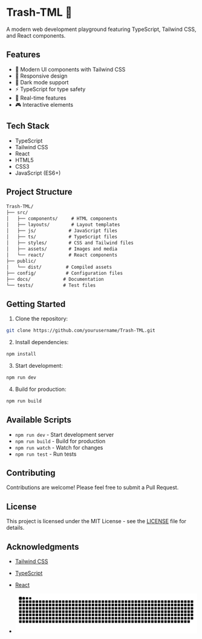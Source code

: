 # Trash-TML 🚀

A modern web development playground featuring TypeScript, Tailwind CSS, and React components.

## Features

- 🎨 Modern UI components with Tailwind CSS
- 📱 Responsive design
- 🌙 Dark mode support
- ⚡ TypeScript for type safety
- 🔄 Real-time features
- 🎮 Interactive elements

## Tech Stack

- TypeScript
- Tailwind CSS
- React
- HTML5
- CSS3
- JavaScript (ES6+)

## Project Structure

```
Trash-TML/
├── src/
│   ├── components/     # HTML components
│   ├── layouts/        # Layout templates
│   ├── js/            # JavaScript files
│   ├── ts/            # TypeScript files
│   ├── styles/        # CSS and Tailwind files
│   ├── assets/        # Images and media
│   └── react/         # React components
├── public/
│   └── dist/         # Compiled assets
├── config/           # Configuration files
├── docs/            # Documentation
└── tests/           # Test files
```

## Getting Started

1. Clone the repository:
```bash
git clone https://github.com/yourusername/Trash-TML.git
```

2. Install dependencies:
```bash
npm install
```

3. Start development:
```bash
npm run dev
```

4. Build for production:
```bash
npm run build
```

## Available Scripts

- `npm run dev` - Start development server
- `npm run build` - Build for production
- `npm run watch` - Watch for changes
- `npm run test` - Run tests

## Contributing

Contributions are welcome! Please feel free to submit a Pull Request.

## License

This project is licensed under the MIT License - see the [LICENSE](LICENSE) file for details.

## Acknowledgments

- [Tailwind CSS](https://tailwindcss.com/)
- [TypeScript](https://www.typescriptlang.org/)
- [React](https://reactjs.org/)

- <picture>
  <source media="(prefers-color-scheme: dark)" srcset="https://raw.githubusercontent.com/Sirfish-Cmd/Sirfish-Cmd/output/github-snake-dark.svg" />
  <source media="(prefers-color-scheme: light)" srcset="https://raw.githubusercontent.com/Sirfish-Cmd/Sirfish-Cmd/output/github-snake.svg" />
  <img alt="github-snake" src="https://raw.githubusercontent.com/Sirfish-Cmd/Sirfish-Cmd/output/github-snake.svg" />
</picture>
